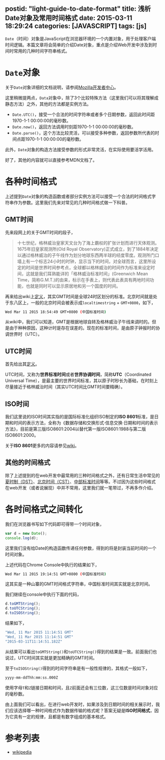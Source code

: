 postid: "light-guide-to-date-format"
title: 浅析Date对象及常用时间格式
date: 2015-03-11 18:29:24
categories: [JAVASCRIPT]
tags: [js]
---

`Date`（时间）对象是JavaScript在浏览器环境的一个内置对象，用于处理客户端时间逻辑。本篇文章将会简单的介绍Date对象，重点是介绍Web开发中涉及到时间时常用的几种时间字符串格式。

# `Date`对象

关于`Date`对象详细的文档说明，请参阅[Mozilla开发者中心](https://developer.mozilla.org/en-US/docs/Web/JavaScript/Reference/Global_Objects/Date)。

这里稍微提两点，`Data`对象中，除了3个比较特殊方法（这里我们可以将其理解成静态方法）之外，其他的方法都是实例方法。

- `Date.UTC()`，接受一个合法的时间字符串或者多个日期参数，返回此时间距1970-1-1 00:00:00的毫秒数。
- `Date.now()`，返回方法调用时刻距1970-1-1 00:00:00的毫秒数。
- `Date.parse()`，这个方法比较灵活，可以接受多种参数，返回参数所代表的时间点距1970-1-1 00:00:00的毫秒数。

此外，`Date`对象的构造方法接受参数的形式非常灵活，在实际使用要活学活用。

好了，其他的内容就可以直接参考MDN文档了。

# 各种时间格式

上述提到`Date`对象的构造函数或者部分实例方法可以接受一个合法的时间格式字符串作为参数。这里我们先来对常见的几种时间格式做一下科普。

## GMT时间

先来段网上的关于GMT时间的段子，

> 十七世纪，格林威治皇家天文台为了海上霸权的扩张计划而进行天体观测。1675年旧皇家观测所(Old Royal Observatory)正式成立，到了1884年决定以通过格林威治的子午线作为划分地球东西两半球的经度零度。观测所门口墙上有一个标志24小时的时钟，显示当下的时间，对全球而言，这里所设定的时间是世界时间参考点，全球都以格林威治的时间作为标准来设定时间，这就是我们耳熟能详的「格林威治标准时间」(Greenwich Mean Time，简称G.M.T.)的由来，标示在手表上，则代表此表具有两地时间功能，也就是同时可以显示原居地和另一个国度的时间。

再来给出wiki上[定义](http://zh.wikipedia.org/wiki/%E6%A0%BC%E6%9E%97%E5%B0%BC%E6%B2%BB%E5%B9%B3%E6%97%B6)，其实GMT时间是全球24时区划分的标准。北京时间就是处于东八区上，一般的北京时间会被表示成`localtimestring` + `GMT+0800`，如下，

```bash
Wed Mar 11 2015 18:54:49 GMT+0800 (中国标准时间)
```

从wiki中，我们可以知道，GMT是根据地球自转及格林威治子午线来调时的。但是由于种种原因，这种计时是存在误差的。现在的标准时间，是由原子钟报时的协调世界时（UTC）。

## UTC时间

首先给出其[定义](http://zh.wikipedia.org/wiki/%E5%8D%8F%E8%B0%83%E4%B8%96%E7%95%8C%E6%97%B6)。

UTC时间，又称为**世界标准时间**或者**世界协调时间**，简称**UTC**（Coordinated Universal Time），是最主要的世界时间标准，其以原子时秒长为基础，在时刻上尽量接近于格林威治时间（其实UTC时间比GMT时间要精确）。

## ISO时间

我们这里说的ISO时间其实指的是国际标准化组织ISO制定的**ISO 8601**标准，是日期和时间的表示方法，全称为《数据存储和交换形式·信息交换·日期和时间的表示方法》，目前是第三版ISO8601:2004以替代第一版ISO8601:1988与第二版ISO8601:2000。

关于**ISO 8601**更多的内容请参见[wiki](http://zh.wikipedia.org/wiki/ISO_8601)。


## 其他的时间格式

除了上述提到的在web开发中最常用的三种时间格式之外，还有日常生活中常见的[夏时制（DST）](http://zh.wikipedia.org/wiki/%E5%A4%8F%E6%97%B6%E5%88%B6)、[北京时间（CST）](http://zh.wikipedia.org/wiki/%E5%8C%97%E4%BA%AC%E6%97%B6%E9%97%B4)、[中部标准时间](http://zh.wikipedia.org/wiki/UTC-6)等等。不过因为这些时间格式在web开发（或者说展现）中并不常用，这里我们就一笔带过，不再多作介绍。

# 各时间格式之间转化

我们在浏览器书写如下代码即可得带一个时间对象，

```javascript
var d = new Date();
console.log(d);
```

这里我们没有给Date的构造函数传递任何参数，得到的将是封装当前时间的一个时间对象。

上述代码在Chrome Console中执行的结果如下，

```bash
Wed Mar 11 2015 19:14:51 GMT+0800 (中国标准时间)
```

这其实是一种山寨的GMT时间格式字符串，中国标准时间其实就是北京时间。

我们继续在console中执行下面的代码，

```javascript
d.toGMTString();
d.toUTCString();
d.toISOString();
```

结果如下，

```bash
"Wed, 11 Mar 2015 11:14:51 GMT"
"Wed, 11 Mar 2015 11:14:51 GMT"
"2015-03-11T11:14:51.182Z"
```

从结果可以看出`toGMTString()`和`toUTCString()`得到的结果是一致。前面我们也说过，UTC时间其实就是更加精确的GMT时间。

至于`toISOString()`得到的时间字符串是有一般性规律的，其格式一般如下，

```bash
yyyy-mm-ddThh:mm:ss.000Z
```

使用字母`T`和`Z`链接日期和时间，且`Z`前面还会有三位数，这三位数是时间对象对应的毫秒数。

由上面我们可以看出，在进行web开发时，如果涉及到日期时间的相关展示时，我们应该选择哪一种时间格式作为数据传输的格式呢？答案无疑是**ISO时间格式**，因为它具有一定的规律，且都是有数字组成的基本格式。

# 参考列表

- [wikipedia](http://zh.wikipedia.org/wiki/)

